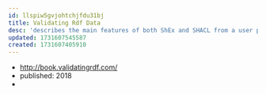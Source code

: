 ```yaml
---
id: llspiw5gvjohtchjfdu31bj
title: Validating Rdf Data
desc: 'describes the main features of both ShEx and SHACL from a user perspective and also offers a comparison of the technologies'
updated: 1731607545587
created: 1731607405910
---
```


- http://book.validatingrdf.com/
- published: 2018
- 